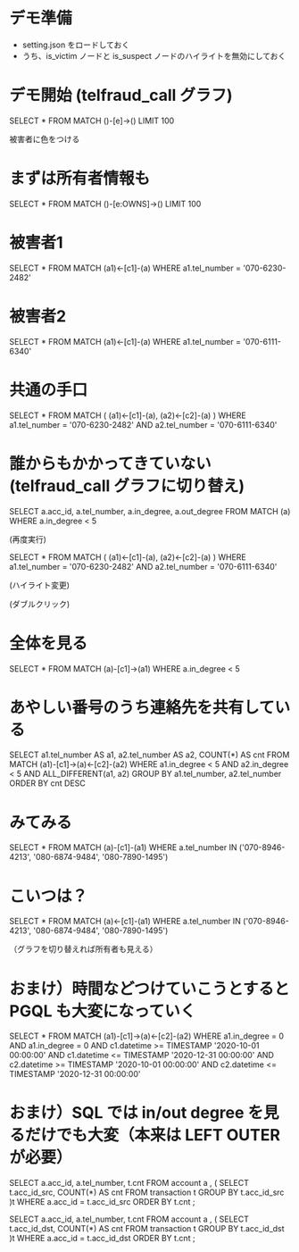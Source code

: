 
# デモ準備

- setting.json をロードしておく
- うち、is_victim ノードと is_suspect ノードのハイライトを無効にしておく

# デモ開始 (telfraud_call グラフ)

SELECT *
FROM MATCH ()-[e]->()
LIMIT 100

被害者に色をつける

# まずは所有者情報も

SELECT *
FROM MATCH ()-[e:OWNS]->()
LIMIT 100

# 被害者1

SELECT *
FROM MATCH (a1)<-[c1]-(a)
WHERE a1.tel_number = '070-6230-2482'

# 被害者2

SELECT *
FROM MATCH (a1)<-[c1]-(a)
WHERE a1.tel_number = '070-6111-6340'

# 共通の手口

SELECT *
FROM MATCH ( (a1)<-[c1]-(a), (a2)<-[c2]-(a) )
WHERE a1.tel_number = '070-6230-2482'
  AND a2.tel_number = '070-6111-6340'

# 誰からもかかってきていない (telfraud_call グラフに切り替え)

SELECT a.acc_id, a.tel_number, a.in_degree, a.out_degree
FROM MATCH (a)
WHERE a.in_degree < 5

(再度実行)

SELECT *
FROM MATCH ( (a1)<-[c1]-(a), (a2)<-[c2]-(a) )
WHERE a1.tel_number = '070-6230-2482'
  AND a2.tel_number = '070-6111-6340'

(ハイライト変更)

(ダブルクリック)

# 全体を見る

SELECT *
FROM MATCH (a)-[c1]->(a1)
WHERE a.in_degree < 5

# あやしい番号のうち連絡先を共有している

SELECT a1.tel_number AS a1, a2.tel_number AS a2, COUNT(*) AS cnt
FROM MATCH (a1)-[c1]->(a)<-[c2]-(a2)
WHERE a1.in_degree < 5 AND a2.in_degree < 5 AND ALL_DIFFERENT(a1, a2)
GROUP BY a1.tel_number, a2.tel_number
ORDER BY cnt DESC

# みてみる

SELECT *
FROM MATCH (a)-[c1]-(a1)
WHERE a.tel_number IN ('070-8946-4213', '080-6874-9484', '080-7890-1495')

# こいつは？

SELECT *
FROM MATCH (a)<-[c1]-(a1)
WHERE a.tel_number IN ('070-8946-4213', '080-6874-9484', '080-7890-1495')

（グラフを切り替えれば所有者も見える）

# おまけ）時間などつけていこうとすると PGQL も大変になっていく

SELECT *
FROM MATCH (a1)-[c1]->(a)<-[c2]-(a2)
WHERE a1.in_degree = 0 AND a1.in_degree = 0
  AND c1.datetime >= TIMESTAMP '2020-10-01 00:00:00' AND c1.datetime <= TIMESTAMP '2020-12-31 00:00:00'
  AND c2.datetime >= TIMESTAMP '2020-10-01 00:00:00' AND c2.datetime <= TIMESTAMP '2020-12-31 00:00:00'

# おまけ）SQL では in/out degree を見るだけでも大変（本来は LEFT OUTER が必要）

SELECT a.acc_id, a.tel_number, t.cnt
FROM account a
   , ( SELECT t.acc_id_src, COUNT(*) AS cnt
       FROM transaction t
       GROUP BY t.acc_id_src )t
WHERE a.acc_id = t.acc_id_src
ORDER BY t.cnt
;

SELECT a.acc_id, a.tel_number, t.cnt
FROM account a
   , ( SELECT t.acc_id_dst, COUNT(*) AS cnt
       FROM transaction t
       GROUP BY t.acc_id_dst )t
WHERE a.acc_id = t.acc_id_dst
ORDER BY t.cnt
;
